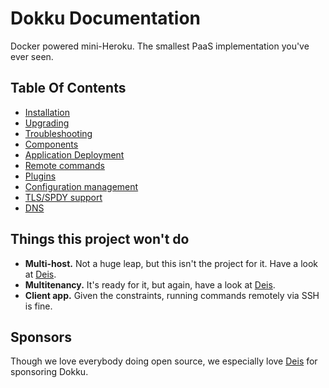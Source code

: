 # Dokku Documentation

Docker powered mini-Heroku. The smallest PaaS implementation you've ever seen.

## Table Of Contents

- [Installation](http://progrium.viewdocs.io/dokku/installation)
- [Upgrading](http://progrium.viewdocs.io/dokku/upgrading)
- [Troubleshooting](http://progrium.viewdocs.io/dokku/troubleshooting)
- [Components](http://progrium.viewdocs.io/dokku/components)
- [Application Deployment](http://progrium.viewdocs.io/dokku/application-deployment)
- [Remote commands](http://progrium.viewdocs.io/dokku/remote-commands)
- [Plugins](http://progrium.viewdocs.io/dokku/plugins)
- [Configuration management](http://progrium.viewdocs.io/dokku/configuration-management)
- [TLS/SPDY support](http://progrium.viewdocs.io/dokku/tls-spdy-support)
- [DNS](http://progrium.viewdocs.io/dokku/dns)

## Things this project won't do

 * **Multi-host.** Not a huge leap, but this isn't the project for it. Have a look at [Deis](http://deis.io/).
 * **Multitenancy.** It's ready for it, but again, have a look at [Deis](http://deis.io/).
 * **Client app.** Given the constraints, running commands remotely via SSH is fine.

## Sponsors

Though we love everybody doing open source, we especially love [Deis](http://deis.io/) for sponsoring Dokku.
